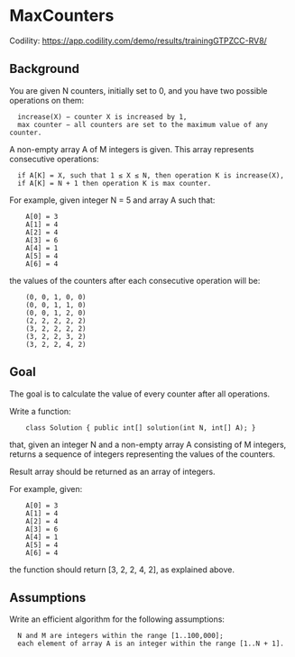 # MaxCounters

Codility: https://app.codility.com/demo/results/trainingGTPZCC-RV8/

## Background

You are given N counters, initially set to 0, and you have two possible operations on them:

```
  increase(X) − counter X is increased by 1,
  max counter − all counters are set to the maximum value of any counter.
```

A non-empty array A of M integers is given. This array represents consecutive operations:

```
  if A[K] = X, such that 1 ≤ X ≤ N, then operation K is increase(X),
  if A[K] = N + 1 then operation K is max counter.
```

For example, given integer N = 5 and array A such that:

```
    A[0] = 3
    A[1] = 4
    A[2] = 4
    A[3] = 6
    A[4] = 1
    A[5] = 4
    A[6] = 4
```

the values of the counters after each consecutive operation will be:

```
    (0, 0, 1, 0, 0)
    (0, 0, 1, 1, 0)
    (0, 0, 1, 2, 0)
    (2, 2, 2, 2, 2)
    (3, 2, 2, 2, 2)
    (3, 2, 2, 3, 2)
    (3, 2, 2, 4, 2)
```

## Goal

The goal is to calculate the value of every counter after all operations.

Write a function:

```
    class Solution { public int[] solution(int N, int[] A); }
```

that, given an integer N and a non-empty array A consisting of M integers, returns a sequence of integers representing the values of the counters.

Result array should be returned as an array of integers.

For example, given:

```
    A[0] = 3
    A[1] = 4
    A[2] = 4
    A[3] = 6
    A[4] = 1
    A[5] = 4
    A[6] = 4
```

the function should return [3, 2, 2, 4, 2], as explained above.

## Assumptions

Write an efficient algorithm for the following assumptions:

```
  N and M are integers within the range [1..100,000];
  each element of array A is an integer within the range [1..N + 1].
```
